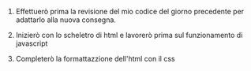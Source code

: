 1. Effettuerò prima la revisione del mio codice del giorno precedente per adattarlo alla nuova consegna.

2. Inizierò con lo scheletro di html e lavorerò prima sul funzionamento di javascript

3. Completerò la formattazzione dell'html con il css

